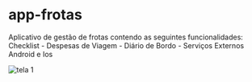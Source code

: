 # app-frotas
Aplicativo de gestão de frotas contendo as seguintes funcionalidades: Checklist - Despesas de Viagem - Diário de Bordo - Serviços Externos Android e Ios


![tela 1](https://github.com/user-attachments/assets/05327f0a-0b49-4fee-82a2-5f501ed28d18)

